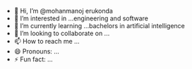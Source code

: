 - 👋 Hi, I’m @mohanmanoj erukonda
- 👀 I’m interested in ...engineering and software
- 🌱 I’m currently learning ...bachelors in artificial intelligence
- 💞️ I’m looking to collaborate on ...
- 📫 How to reach me ...
- 😄 Pronouns: ...
- ⚡ Fun fact: ...

<!---
manoj9865/manoj9865 is a ✨ special ✨ repository because its `README.md` (this file) appears on your GitHub profile.
You can click the Preview link to take a look at your changes.
--->
